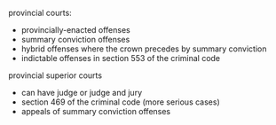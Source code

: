 provincial courts:
- provincially-enacted offenses
- summary conviction offenses
- hybrid offenses where the crown precedes by summary conviction
- indictable offenses in section 553 of the criminal code 

provincial superior courts
- can have judge or judge and jury
- section 469 of the criminal code (more serious cases)
- appeals of summary conviction offenses